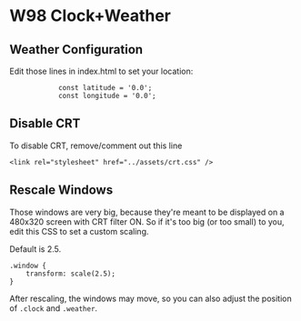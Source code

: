 # W98 Clock+Weather

## Weather Configuration

Edit those lines in index.html to set your location:

```
            const latitude = '0.0';
            const longitude = '0.0';
```

## Disable CRT

To disable CRT, remove/comment out this line

```
<link rel="stylesheet" href="../assets/crt.css" />
```

## Rescale Windows

Those windows are very big, because they're meant to be displayed on a 480x320 screen with CRT filter ON. So if it's too big (or too small) to you, edit this CSS to set a custom scaling.

Default is 2.5.

```
.window {
    transform: scale(2.5);
}
```

After rescaling, the windows may move, so you can also adjust the position of `.clock` and `.weather`.